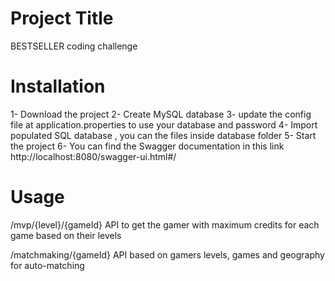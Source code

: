 
# Project Title

BESTSELLER coding challenge 

# Installation

1- Download the project
2- Create MySQL database
3- update the config file at application.properties to use your database and password 
4- Import populated SQL database , you can the files inside database folder 
5- Start the project
6- You can find the Swagger documentation in this link http://localhost:8080/swagger-ui.html#/ 


# Usage

/mvp/{level}/{gameId} API to get the gamer with maximum credits for each game based on their levels

/matchmaking/{gameId} API based on gamers levels, games and geography for auto-matching